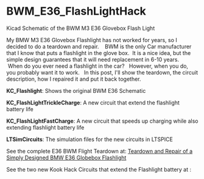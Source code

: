 # BWM_E36_FlashLightHack
Kicad Schematic of the BWM M3 E36 Glovebox Flash Light 

My BMW M3 E36 Glovebox Flashlight has not worked for years, so I decided to do a teardown and repair.    BWM is the only Car manufacturer that I know that puts a flashlight in the glove box.  It is a nice idea, but the simple design guarantees that it will need replacement in 6-10 years.    When do you ever need a flashlight in the car?   However, when you do, you probably want it to work.   In this post, I'll show the teardown, the circuit description, how I repaired it and put it back together.

__KC_Flashlight__:  Shows the original BWM E36 Schematic

__KC_FlashLightTrickleCharge__:  A new circuit that extend the flashlight battery life

__KC_FlashLightFastCharge__: A new circuit that speeds up charging while also extending flashlight battery life

__LTSimCircuits__:  The simulation files for the new circuits in LTSPICE


See the complete E36 BWM Flight Teardown at:  [Teardown and Repair of a Simply Designed BMW E36 Globebox Flashlight](http://surfncircuits.com/2017/07/23/teardown-and-repair-of-the-simply-designed-bmw-e36-glovebox-flashlight/ )

See the two new Kook Hack Circuits that extend the Flashlight battery at :   

